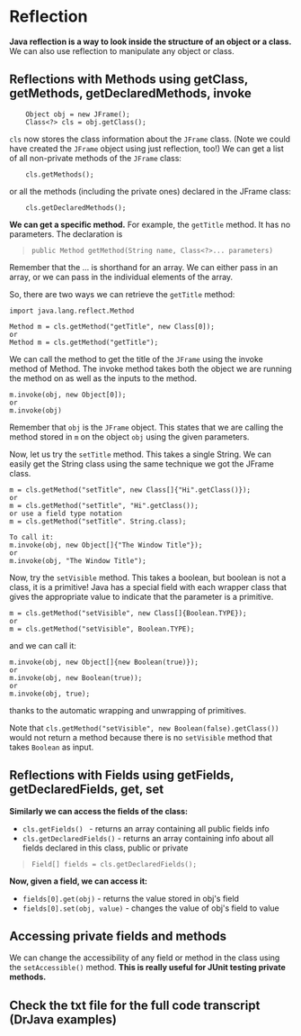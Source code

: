 # Reflection

__Java reflection is a way to look inside the structure of an object or a class.__ We can also use reflection to manipulate any object or class.

## Reflections with Methods using getClass, getMethods, getDeclaredMethods, invoke
```
  	Object obj = new JFrame();
  	Class<?> cls = obj.getClass();       
```

`cls` now stores the class information about the `JFrame` class.  (Note we could have created the `JFrame` object using just reflection, too!) We can get a list of all non-private methods of the `JFrame` class:
```
	cls.getMethods();
```
or all the methods (including the private ones) declared in the JFrame class:
```
	cls.getDeclaredMethods();
```
__We can get a specific method.__  For example, the `getTitle` method.  It has no parameters.  The declaration is

> `public Method getMethod(String name, Class<?>... parameters)`

Remember that the ... is shorthand for an array.  We can either pass in an array, or we can pass in the individual elements of the array.

So, there are two ways we can retrieve the `getTitle` method:
```
import java.lang.reflect.Method

Method m = cls.getMethod("getTitle", new Class[0]);
or
Method m = cls.getMethod("getTitle");
```

We can call the method to get the title of the `JFrame` using the invoke method of Method.  The invoke method takes both the object we are running the method on as well as the inputs to the method.
```
m.invoke(obj, new Object[0]);
or
m.invoke(obj)
```

Remember that `obj` is the `JFrame` object.  This states that we are calling the method stored in `m` on the object `obj` using the given parameters.

Now, let us try the `setTitle` method.  This takes a single String.  We can easily get the String class using the same technique we got the JFrame class.

```
m = cls.getMethod("setTitle", new Class[]{"Hi".getClass()});
or
m = cls.getMethod("setTitle", "Hi".getClass());
or use a field type notation
m = cls.getMethod("setTitle". String.class);
```
```
To call it:
m.invoke(obj, new Object[]{"The Window Title"});
or
m.invoke(obj, "The Window Title");
```

Now, try the `setVisible` method.  This takes a boolean, but boolean is not a class, it is a primitive!  Java has a special field with each wrapper class that gives the appropriate value to indicate that the parameter is a primitive.
```
m = cls.getMethod("setVisible", new Class[]{Boolean.TYPE});
or
m = cls.getMethod("setVisible", Boolean.TYPE);
```
and we can call it:
```
m.invoke(obj, new Object[]{new Boolean(true)});
or
m.invoke(obj, new Boolean(true));
or
m.invoke(obj, true);
```
thanks to the automatic wrapping and unwrapping of primitives.

Note that  `cls.getMethod("setVisible", new Boolean(false).getClass())` would not return a method because there is no `setVisible` method that takes `Boolean` as input.

## Reflections with Fields using getFields, getDeclaredFields, get, set
__Similarly we can access the fields of the class:__
* `cls.getFields() ` - returns an array containing all public fields info
* `cls.getDeclaredFields()` - returns an array containing info about all fields declared in this class, public or private

> `Field[] fields = cls.getDeclaredFields();`

__Now, given a field, we can access it:__
* `fields[0].get(obj)` - returns the value stored in obj's field
* `fields[0].set(obj, value)` - changes the value of obj's field to value

## Accessing private fields and methods
We can change the accessibility of any field or method in the class using the `setAccessible()` method.
__This is really useful for JUnit testing private methods.__

## Check the txt file for the full code transcript (DrJava examples)
